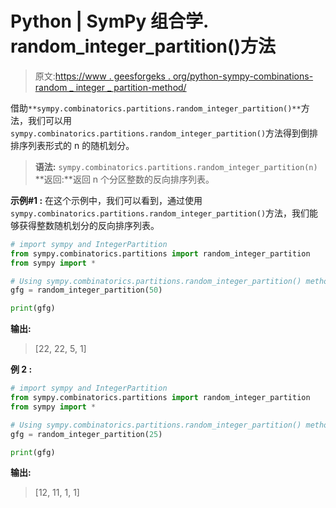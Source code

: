 # Python | SymPy 组合学. random_integer_partition()方法

> 原文:[https://www . geesforgeks . org/python-sympy-combinations-random _ integer _ partition-method/](https://www.geeksforgeeks.org/python-sympy-combinatorics-random_integer_partition-method/)

借助`**sympy.combinatorics.partitions.random_integer_partition()**`方法，我们可以用`sympy.combinatorics.partitions.random_integer_partition()`方法得到倒排排序列表形式的 n 的随机划分。

> **语法:** `sympy.combinatorics.partitions.random_integer_partition(n)`
> **返回:**返回 n 个分区整数的反向排序列表。

**示例#1 :**
在这个示例中，我们可以看到，通过使用`sympy.combinatorics.partitions.random_integer_partition()`方法，我们能够获得整数随机划分的反向排序列表。

```py
# import sympy and IntegerPartition
from sympy.combinatorics.partitions import random_integer_partition
from sympy import *

# Using sympy.combinatorics.partitions.random_integer_partition() method
gfg = random_integer_partition(50)

print(gfg)
```

**输出:**

> [22, 22, 5, 1]

**例 2 :**

```py
# import sympy and IntegerPartition
from sympy.combinatorics.partitions import random_integer_partition
from sympy import *

# Using sympy.combinatorics.partitions.random_integer_partition() method
gfg = random_integer_partition(25)

print(gfg)
```

**输出:**

> [12, 11, 1, 1]